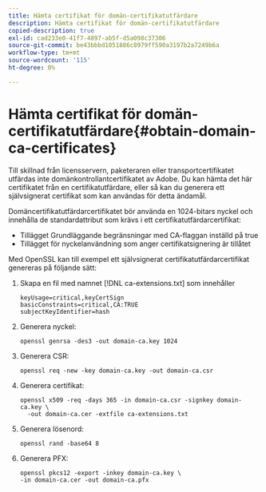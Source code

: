 ```yaml
---
title: Hämta certifikat för domän-certifikatutfärdare
description: Hämta certifikat för domän-certifikatutfärdare
copied-description: true
exl-id: cad233e0-41f7-4897-ab5f-d5a098c37306
source-git-commit: be43bbbd1051886c8979ff590a3197b2a7249b6a
workflow-type: tm+mt
source-wordcount: '115'
ht-degree: 0%

---
```


# Hämta certifikat för domän-certifikatutfärdare{#obtain-domain-ca-certificates}

Till skillnad från licensservern, paketeraren eller transportcertifikatet utfärdas inte domänkontrollantcertifikatet av Adobe. Du kan hämta det här certifikatet från en certifikatutfärdare, eller så kan du generera ett självsignerat certifikat som kan användas för detta ändamål.

Domäncertifikatutfärdarcertifikatet bör använda en 1024-bitars nyckel och innehålla de standardattribut som krävs i ett certifikatutfärdarcertifikat:

* Tillägget Grundläggande begränsningar med CA-flaggan inställd på true
* Tillägget för nyckelanvändning som anger certifikatsignering är tillåtet

Med OpenSSL kan till exempel ett självsignerat certifikatutfärdarcertifikat genereras på följande sätt:

1. Skapa en fil med namnet [!DNL ca-extensions.txt] som innehåller

   ```
   keyUsage=critical,keyCertSign  
   basicConstraints=critical,CA:TRUE  
   subjectKeyIdentifier=hash 
   ```

1. Generera nyckel:

   ```
   openssl genrsa -des3 -out domain-ca.key 1024 
   ```

1. Generera CSR:

   ```
   openssl req -new -key domain-ca.key -out domain-ca.csr 
   ```

1. Generera certifikat:

   ```
   openssl x509 -req -days 365 -in domain-ca.csr -signkey domain-ca.key \ 
     -out domain-ca.cer -extfile ca-extensions.txt 
   ```

1. Generera lösenord:

   ```
   openssl rand -base64 8 
   ```

1. Generera PFX:

   ```
   openssl pkcs12 -export -inkey domain-ca.key \ 
   -in domain-ca.cer -out domain-ca.pfx
   ```
